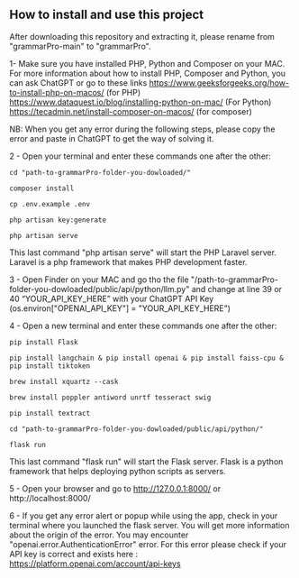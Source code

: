 ## How to install and use this project

After downloading this repository and extracting it, please rename from "grammarPro-main"  to "grammarPro".

1- Make sure you have installed PHP, Python  and Composer on your MAC. For more information about how to install PHP, Composer and Python, you can ask ChatGPT or go to these links https://www.geeksforgeeks.org/how-to-install-php-on-macos/  (for PHP) https://www.dataquest.io/blog/installing-python-on-mac/ (For Python) https://tecadmin.net/install-composer-on-macos/ (for composer)

NB: When you get any error during the following steps, please copy the error and paste in ChatGPT to get the way of solving it.

2 - Open your terminal and enter these commands one after the other:

	cd "path-to-grammarPro-folder-you-dowloaded/"
	
    composer install

    cp .env.example .env

	php artisan key:generate

	php artisan serve


This last command "php artisan serve" will start the PHP Laravel server. Laravel is a php framework that makes PHP development faster.


3 - Open Finder on your MAC and go tho the file "/path-to-grammarPro-folder-you-dowloaded/public/api/python/llm.py" and change at line 39  or 40 “YOUR_API_KEY_HERE” with your ChatGPT API Key (os.environ["OPENAI_API_KEY"] = "YOUR_API_KEY_HERE")

4 - Open a new terminal and enter these commands one after the other:

    pip install Flask

    pip install langchain & pip install openai & pip install faiss-cpu & pip install tiktoken

    brew install xquartz --cask

    brew install poppler antiword unrtf tesseract swig

    pip install textract

    cd "path-to-grammarPro-folder-you-dowloaded/public/api/python/"

    flask run

This last command "flask run" will start the Flask server. Flask is a python framework that helps deploying python scripts as servers.

5 - Open your browser and go to http://127.0.0.1:8000/ or http://localhost:8000/ 

6 - If you get any error alert or popup while using the app, check in your terminal where you launched the flask server. You will get more information about the origin of the error. You may encounter "openai.error.AuthenticationError" error. For this error please check if your API key is correct and exists here : https://platform.openai.com/account/api-keys 

